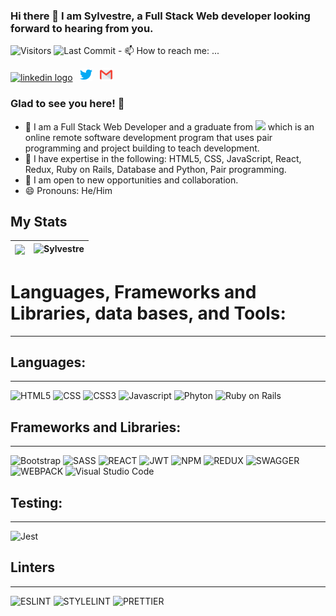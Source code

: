 ### Hi there 👋 I am Sylvestre, a Full Stack Web developer looking forward to hearing from you.
<img alt="Visitors" src="https://komarev.com/ghpvc/?username=pasytchangwa&style=flat&labelColor=black&logo=github&label=PROFILE+VIEWS&color=29bf12"/>
<img alt="Last Commit" src="https://img.shields.io/github/last-commit/pasytchangwa/pasytchangwa?logo=markdown&label=LAST+UPDATE&color=29bf12&style=flat">
- 📫 How to reach me: ...

<p align="start">
   <a href="https://www.linkedin.com/in/sylvestretchangwa/"><img src="https://img.shields.io/badge/LinkedIn-0077B5?style=for-the-badge&logo=linkedin&logoColor=white" alt="linkedin logo" height="20" target="_blank"></a>&nbsp;&nbsp;
  <a href="https://twitter.com/Sylvest10415595"><img src="https://raw.githubusercontent.com/sergiomauz/sergiomauz/master/img/twitter.svg" alt="twitter logo" height="20"></a>&nbsp;&nbsp;
  <a href="mailto:pasytchangwa@gmail.com"><img src="https://raw.githubusercontent.com/sergiomauz/sergiomauz/master/img/gmail.svg" alt="gmail logo" height="20"></a>&nbsp;&nbsp;

### Glad to see you here! 🤩 &nbsp;

- 🔭 I am a Full Stack Web Developer and a graduate from ![](https://img.shields.io/badge/Microverse-blueviolet) which is an online remote software development program that uses pair programming and project building to teach development.
- 🌱 I have expertise in the following: HTML5, CSS, JavaScript, React, Redux, Ruby on Rails, Database and Python, Pair programming.
- 👯 I am open to new opportunities and collaboration.
- 😄 Pronouns: He/Him  

## My Stats

| <img align ="center" src="https://github-readme-stats.vercel.app/api/top-langs/?username=pasytchangwa" /> | <img src="https://github-readme-stats.vercel.app/api?username=pasytchangwa&show_icons=true&theme=merko" alt="Sylvestre" /> |
| ------------------------------------------------------------------------------------------------------ | ------------------------------------------------------------------------------------------------------------- |
# Languages, Frameworks and Libraries, data bases, and Tools:
---

## Languages:
---

![HTML5](https://img.shields.io/badge/HTML5-E34F26?style=for-the-badge&logo=html5&logoColor=white)
![CSS](https://img.shields.io/badge/CSS-239120?&style=for-the-badge&logo=css3&logoColor=white)
![CSS3](https://img.shields.io/badge/CSS3-1572B6?style=for-the-badge&logo=css3&logoColor=white)
![Javascript](https://img.shields.io/badge/javascript-F7DF1E.svg?&style=for-the-badge&logo=html5&logoColor=white)
![Phyton](https://img.shields.io/badge/Python-14354C?style=for-the-badge&logo=python&logoColor=white)
![Ruby on Rails](https://img.shields.io/badge/Ruby-14354C?style=for-the-badge&logo=ruby-on-rails&logoColor=white)


## Frameworks and Libraries:
---
![Bootstrap](https://img.shields.io/badge/bootstrap%20-%23563D7C.svg?&style=for-the-badge&logo=bootstrap&logoColor=white)
![SASS](https://img.shields.io/badge/Sass-CC6699?style=for-the-badge&logo=sass&logoColor=white)
![REACT](https://img.shields.io/badge/React-CC6699?style=for-the-badge&logo=react&logoColor=white)
![JWT](https://img.shields.io/badge/JWT-000000?style=for-the-badge&logo=JSON%20web%20tokens&logoColor=white)
![NPM](https://img.shields.io/badge/npm-CB3837?style=for-the-badge&logo=npm&logoColor=white)
![REDUX](https://img.shields.io/badge/Redux-593D88?style=for-the-badge&logo=redux&logoColor=white)
![SWAGGER](https://img.shields.io/badge/Swagger-85EA2D?style=for-the-badge&logo=Swagger&logoColor=white)
![WEBPACK](https://img.shields.io/badge/Webpack-8DD6F9?style=for-the-badge&logo=Webpack&logoColor=white)
![Visual Studio Code](https://img.shields.io/badge/Visual_Studio_Code-0078D4?style=for-the-badge&logo=visual%20studio%20code&logoColor=white)

## Testing:
---
![Jest](https://img.shields.io/badge/Jest-C21325?style=for-the-badge&logo=jest&logoColor=white)
  
## Linters
---
![ESLINT](https://img.shields.io/badge/eslint-3A33D1?style=for-the-badge&logo=eslint&logoColor=white)
![STYLELINT](https://img.shields.io/badge/stylelint-000?style=for-the-badge&logo=stylelint&logoColor=white)
![PRETTIER](https://img.shields.io/badge/prettier-1A2C34?style=for-the-badge&logo=prettier&logoColor=F7BA3E)


